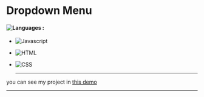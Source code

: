 # Dropdown Menu

#### ![Languages](https://img.shields.io/github/languages/count/zeynab-jalalian/Dropdown-Menu) :
 - ![Javascript](https://img.shields.io/badge/javascript-yellow)
 - ![HTML](https://img.shields.io/badge/Html-orange)
 - ![CSS](https://img.shields.io/badge/Css-blue)
   
   ---
 you can see my project in [this demo](https://zeynab-jalalian.github.io/Dropdown-Menu/)
  ___
